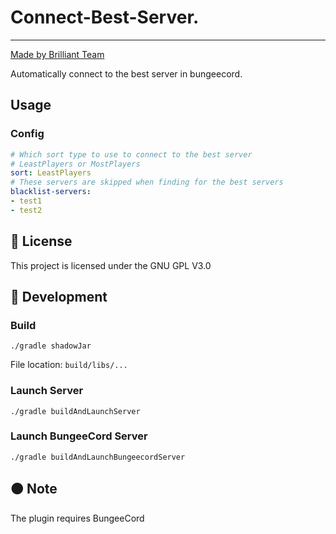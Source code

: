 # Connect-Best-Server.

---
[Made by Brilliant Team](https://discord.gg/5MHGpAFGEN "The Copyright of the entire source codes is owned by SiongSng according to Article 10 the Copyright Law of the Republic of China.")

Automatically connect to the best server in bungeecord.

## Usage

### Config

```yaml
# Which sort type to use to connect to the best server
# LeastPlayers or MostPlayers
sort: LeastPlayers
# These servers are skipped when finding for the best servers
blacklist-servers:
- test1
- test2
```

## 📃 License

This project is licensed under the GNU GPL V3.0  

## 🔴 Development

### Build

```shell
./gradle shadowJar
```

File location: `build/libs/...`

### Launch Server

```shell
./gradle buildAndLaunchServer
```
### Launch BungeeCord Server

```shell
./gradle buildAndLaunchBungeecordServer
```

## 🟠 Note

The plugin requires BungeeCord

